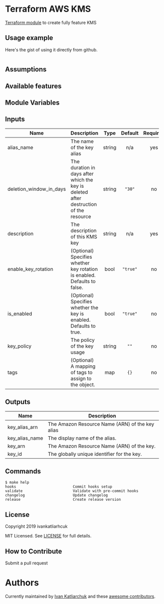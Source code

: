# Terraform AWS KMS

[Terraform module](https://www.terraform.io/docs/providers/aws/r/kms_key.html) to create fully feature KMS

## Usage example

Here's the gist of using it directly from github.

```hcl

```

## Assumptions

## Available features

## Module Variables

<!-- BEGINNING OF PRE-COMMIT-TERRAFORM DOCS HOOK -->
## Inputs

| Name | Description | Type | Default | Required |
|------|-------------|:----:|:-----:|:-----:|
| alias\_name | The name of the key alias | string | n/a | yes |
| deletion\_window\_in\_days | The duration in days after which the key is deleted after destruction of the resource | string | `"30"` | no |
| description | The description of this KMS key | string | n/a | yes |
| enable\_key\_rotation | (Optional) Specifies whether key rotation is enabled. Defaults to false. | bool | `"true"` | no |
| is\_enabled | (Optional) Specifies whether the key is enabled. Defaults to true. | bool | `"true"` | no |
| key\_policy | The policy of the key usage | string | `""` | no |
| tags | (Optional) A mapping of tags to assign to the object. | map | `{}` | no |

## Outputs

| Name | Description |
|------|-------------|
| key\_alias\_arn | The Amazon Resource Name (ARN) of the key alias |
| key\_alias\_name | The display name of the alias. |
| key\_arn | The Amazon Resource Name (ARN) of the key. |
| key\_id | The globally unique identifier for the key. |

<!-- END OF PRE-COMMIT-TERRAFORM DOCS HOOK -->

## Commands

<!-- START makefile-doc -->
```
$ make help
hooks                          Commit hooks setup
validate                       Validate with pre-commit hooks
changelog                      Update changelog
release                        Create release version
```
<!-- END makefile-doc -->


## License

Copyright 2019 ivankatliarhcuk

MIT Licensed. See [LICENSE](./LICENSE) for full details.

## How to Contribute

Submit a pull request

# Authors

Currently maintained by [Ivan Katliarchuk](https://github.com/ivankatliarchuk) and these [awesome contributors](https://github.com/terraform-module/terraform-aws-kms/graphs/contributors).